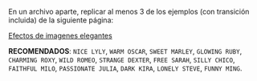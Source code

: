 En un archivo aparte, replicar al menos 3 de los ejemplos (con transición incluida) de la siguiente página:

[Efectos de imagenes elegantes](https://tympanus.net/Development/HoverEffectIdeas/)

**RECOMENDADOS**: `NICE LYLY`, `WARM OSCAR`, `SWEET MARLEY`, `GLOWING RUBY`, `CHARMING ROXY`, `WILD ROMEO`, `STRANGE DEXTER`, `FREE SARAH`, `SILLY CHICO`, `FAITHFUL MILO`, `PASSIONATE JULIA`, `DARK KIRA`, `LONELY STEVE`, `FUNNY MING`.
